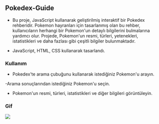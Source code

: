 ## Pokedex-Guide

- Bu proje, JavaScript kullanarak geliştirilmiş interaktif bir Pokedex rehberidir. Pokemon hayranları için tasarlanmış olan bu rehber, kullanıcıların herhangi bir Pokemon'un detaylı bilgilerini bulmalarına yardımcı olur. Projede, Pokemon'un resmi, türleri, yetenekleri, istatistikleri ve daha fazlası gibi çeşitli bilgiler bulunmaktadır. 

- JavaScript, HTML, CSS kullanarak tasarlandı. 

### Kullanım

- Pokedex'te arama çubuğunu kullanarak istediğiniz Pokemon'u arayın. 

-Arama sonuçlarından istediğiniz Pokemon'u seçin. 

- Pokemon'un resmi, türleri, istatistikleri ve diğer bilgileri görüntüleyin.

### Gif

<img src="screen.gif" />
